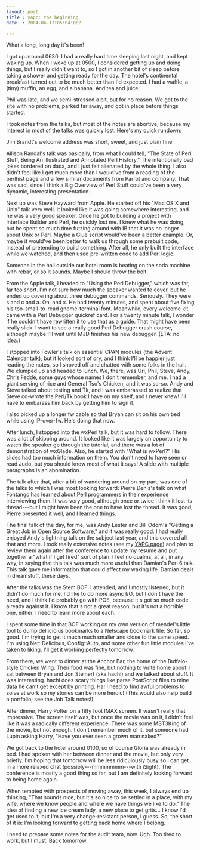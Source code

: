 ```yaml
---
layout: post
title : yapc: the beginning
date  : 2004-06-17T05:04:00Z

---
```

What a long, long day it's been!

I got up around 0630.  I had a really hard time sleeping last night, and kept waking up.  When I woke up at 0500, I considered getting up and doing things, but I really didn't want to, so I got in another bit of sleep before taking a shower and getting ready for the day.  The hotel's continental breakfast turned out to be much better than I'd expected.  I had a waffle, a (tiny) muffin, an egg, and a banana.  And tea and juice.

Phil was late, and we semi-stressed a bit, but for no reason.  We got to the site with no problems, parked far away, and got in place before things started.

I took notes from the talks, but most of the notes are abortive, because my interest in most of the talks was quickly lost.  Here's my quick rundown:

Jim Brandt's welcome address was short, sweet, and just plain fine.

Allison Randal's talk was basically, from what I could tell, "The State of Perl Stuff, Being An Illustrated and Annotated Perl History."  The intentionally bad jokes bordered on dada, and I just felt alienated by the whole thing.  I also didn't feel like I got much more than I would've from a reading of the perlhist page and a few similar documents from Parrot and company.  That was sad, since I think a Big Overview of Perl Stuff could've been a very dynamic, interesting presentation.

Next up was Steve Hayward from Apple.  He started off his "Mac OS X and Unix" talk very well.  It looked like it was going somewhere interesting, and he was a very good speaker.  Once he got to building a project with Interface Builder and Perl, he quickly lost me.  I knew what he was doing, but he spent so much time futzing around with IB that it was no longer about Unix or Perl.  Maybe a Glue script would've been a better example.  Or, maybe it would've been better to walk us through some prebuilt code, instead of pretending to build something.  After all, he only built the interface while we watched, and then used pre-written code to add Perl logic.

Someone in the hall outside our hotel room is beating on the soda machine with rebar, or so it sounds.  Maybe I should throw the bolt.

From the Apple talk, I headed to "Using the Perl Debugger," which was far, far too short.  I'm not sure how much the speaker wanted to cover, but he ended up covering about three debugger commands.  Seriously.  They were s and c and a. Oh, and x.  He had twenty minutes, and spent about five fixing his too-small-to-read gnome-terminal font.  Meanwhile, every welcome kit came with a Perl Debugger quickref card.  For a twenty minute talk, I wonder if he couldn't have rewritten it to use that as a guide.  That might have been really slick.  I want to see a really good Perl Debugger crash course, although maybe I'll wait until MJD finishes his new debugger.  (ETA: no idea.)

I stopped into Fowler's talk on essential CPAN modules (the Advent Calendar talk), but it looked sort of dry, and I think I'll be happier just reading the notes, so I shoved off and chatted with some folks in the hall.  We clumped up and headed to lunch.  We, there, was Uri, Phil, Steve, Andy, Chris Fedde, some guys whose names I don't remember, and me.  I had a giant serving of rice and General Tso's Chicken, and it was so-so.  Andy and Steve talked about testing and Tk, and I was embarassed to realize that Steve co-wrote the Perl/Tk book I have on my shelf, and I never knew!  I'll have to embarass him back by getting him to sign it.

I also picked up a longer fw cable so that Bryan can sit on his own bed while using IP-over-fw.  He's doing that now.

After lunch, I stopped into the wxPerl talk, but it was hard to follow.  There was a lot of skipping around.  It looked like it was largely an opportunity to watch the speaker go through the tutorial, and there was a lot of demonstration of wxGlade.  Also, he started with "What is wxPerl?"  His slides had too much information on them.  You don't need to have seen or read Judo, but you should know most of what it says!  A slide with multiple paragraphs is an abomination.

The talk after that, after a bit of wandering around on my part, was one of the talks to which I was most looking forward: Pierre Denis's talk on what Fontango has learned about Perl programmers in their experience interviewing them.  It was very good, although once or twice I think it lost its thread---but I might have been the one to have lost the thread.  It was good, Pierre presented it well, and I learned things.

The final talk of the day, for me, was Andy Lester and Bill Odom's "Getting a Great Job in Open Source Software," and it was really good.  I had really enjoyed Andy's lightning talk on the subject last year, and this covered all that and more.  I took really extensive notes (see my <a href='/yapc/2004/'>YAPC page</a>) and plan to review them again after the conference to update my resume and put together a "what if I get fired" sort of plan.  I feel no qualms, at all, in any way, in saying that this talk was much more useful than Damian's Perl 6 talk.  This talk gave me information that could affect my waking life.  Damian deals in dreamstuff, these days.

After the talks was the Stem BOF.  I attended, and I mostly listened, but it didn't do much for me.  I'd like to do more async I/O, but I don't have the need, and I think I'd probably go with POE, because it's got so much code already against it.  I know that's not a great reason, but it's not a horrible one, either.  I need to learn more about each.

I spent some time in that BOF working on my own version of mendel's little tool to dump del.icio.us bookmarks to a Netscape bookmark file.  So far, so good. I'm trying to get it much much smaller and close to the same speed.  I'm using Net::Delicious, Config::Auto, and some other fun little modules I've taken to liking.  I'll get it working perfectly tomorrow.

From there, we went to dinner at the Anchor Bar, the home of the Buffalo-style Chicken Wing.  Their food was fine, but nothing to write home about.  I sat between Bryan and Jon Steinert (aka hachi) and we talked about stuff.  It was interesting.  hachi does scary things like parse PostScript files to mine data he can't get except by printing.  Ha!  I need to find awful problems to solve at work so my stories can be more heroic!  (This would also help build a portfolio; see the Job Talk notes!)

After dinner, Harry Potter on a fifty foot IMAX screen.  It wasn't really that impressive.  The screen itself was, but once the movie was on it, I didn't feel like it was a radically different experience.  There was some MST3King of the movie, but not enough.  I don't remember much of it, but someone had Lupin asking Harry, "Have you ever seen a grown man naked?"

We got back to the hotel around 0100, so of course Gloria was already in bed. I had spoken with her between dinner and the movie, but only very briefly.  I'm hoping that tomorrow will be less ridiculously busy so I can get in a more relaxed chat (possibly---mmmmmmm---with iSight).  The conference is mostly a good thing so far, but I am definitely looking forward to being home again.

When tempted with prospects of moving away, this week, I always end up thinking, "That sounds nice, but it's so nice to be settled in a place, with my wife, where we know people and where we have things we like to do."  The idea of finding a new ice cream lady, a new place to get grits...  I know I'd get used to it, but I'm a very change-resistant person, I guess.  So, the short of it is: I'm looking forward to getting back home where I belong.

I need to prepare some notes for the audit team, now.  Ugh.  Too tired to work, but I must.  Back tomorrow.


